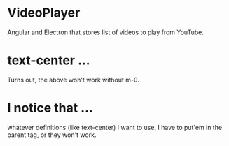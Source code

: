# VideoPlayer
Angular and Electron that stores list of videos to play from YouTube.

# text-center ...
Turns out, the above won't work without m-0.

# I notice that ...
whatever definitions (like text-center) I want to use, I have to put'em in the
parent tag, or they won't work.